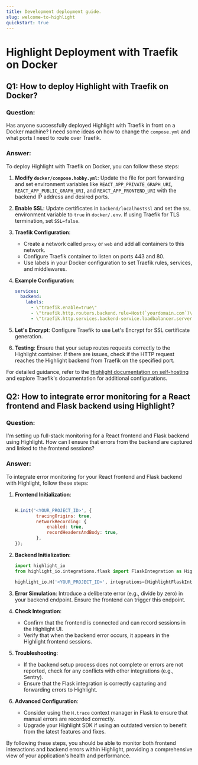 ```yaml
---
title: Development deployment guide.
slug: welcome-to-highlight
quickstart: true
---
```


# Highlight Deployment with Traefik on Docker

## Q1: How to deploy Highlight with Traefik on Docker?

### Question:

Has anyone successfully deployed Highlight with Traefik in front on a Docker machine? I need some ideas on how to change
the `compose.yml` and what ports I need to route over Traefik.

### Answer:

To deploy Highlight with Traefik on Docker, you can follow these steps:

1. **Modify `docker/compose.hobby.yml`**: Update the file for port forwarding and set environment variables
   like `REACT_APP_PRIVATE_GRAPH_URI`, `REACT_APP_PUBLIC_GRAPH_URI`, and `REACT_APP_FRONTEND_URI` with the backend IP
   address and desired ports.

2. **Enable SSL**: Update certificates in `backend/localhostssl` and set the `SSL` environment variable to `true`
   in `docker/.env`. If using Traefik for TLS termination, set `SSL=false`.

3. **Traefik Configuration**:
    - Create a network called `proxy` or `web` and add all containers to this network.
    - Configure Traefik container to listen on ports 443 and 80.
    - Use labels in your Docker configuration to set Traefik rules, services, and middlewares.

4. **Example Configuration**:
   ```yaml
   services:
     backend:
       labels:
         - \"traefik.enable=true\"
         - \"traefik.http.routers.backend.rule=Host(`yourdomain.com`)\"
         - \"traefik.http.services.backend-service.loadbalancer.server.port=8082\"
   ```

5. **Let's Encrypt**: Configure Traefik to use Let's Encrypt for SSL certificate generation.

6. **Testing**: Ensure that your setup routes requests correctly to the Highlight container. If there are issues, check
   if the HTTP request reaches the Highlight backend from Traefik on the specified port.

For detailed guidance, refer to
the [Highlight documentation on self-hosting](https://www.highlight.io/docs/getting-started/self-host/self-hosted-hobby-guide)
and explore Traefik's documentation for additional configurations.

## Q2: How to integrate error monitoring for a React frontend and Flask backend using Highlight?

### Question:

I'm setting up full-stack monitoring for a React frontend and Flask backend using Highlight. How can I ensure that
errors from the backend are captured and linked to the frontend sessions?

### Answer:

To integrate error monitoring for your React frontend and Flask backend with Highlight, follow these steps:

1. **Frontend Initialization**:
   ```javascript
   
   H.init('<YOUR_PROJECT_ID>', {
           tracingOrigins: true,
           networkRecording: {
               enabled: true,
               recordHeadersAndBody: true,
           },
   });
   ```

2. **Backend Initialization**:
   ```python
   import highlight_io
   from highlight_io.integrations.flask import FlaskIntegration as HighlightFlaskIntegration
   
   highlight_io.H('<YOUR_PROJECT_ID>', integrations=[HighlightFlaskIntegration()]);
   ```

3. **Error Simulation**: Introduce a deliberate error (e.g., divide by zero) in your backend endpoint. Ensure the
   frontend can trigger this endpoint.

4. **Check Integration**:
    - Confirm that the frontend is connected and can record sessions in the Highlight UI.
    - Verify that when the backend error occurs, it appears in the Highlight frontend sessions.

5. **Troubleshooting**:
    - If the backend setup process does not complete or errors are not reported, check for any conflicts with other
      integrations (e.g., Sentry).
    - Ensure that the Flask integration is correctly capturing and forwarding errors to Highlight.

6. **Advanced Configuration**:
    - Consider using the `H.trace` context manager in Flask to ensure that manual errors are recorded correctly.
    - Upgrade your Highlight SDK if using an outdated version to benefit from the latest features and fixes.

By following these steps, you should be able to monitor both frontend interactions and backend errors within Highlight,
providing a comprehensive view of your application's health and performance.
